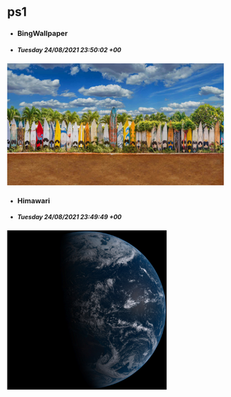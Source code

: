 # ps1

- ### BingWallpaper
- ##### Tuesday 24/08/2021 23:50:02 +00
<img src="BingWallpaper/latest.jpg" width="700" height="auto" title="👉  BingWallpaper  👈">


- ### Himawari 
- ##### Tuesday 24/08/2021 23:49:49 +00
<img src="Himawari/latest.jpg" width="auto" height="371" title="👉  Himawari  👈">






